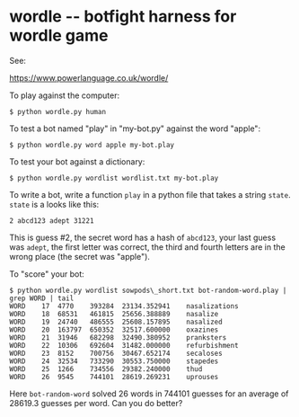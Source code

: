 wordle -- botfight harness for wordle game
==========================================

See:

https://www.powerlanguage.co.uk/wordle/

To play against the computer:

```
$ python wordle.py human
```

To test a bot named "play" in "my-bot.py" against the word "apple":

```
$ python wordle.py word apple my-bot.play
```

To test your bot against a dictionary:

```
$ python wordle.py wordlist wordlist.txt my-bot.play
```

To write a bot, write a function `play` in a python file that takes a
string `state`. `state` is a looks like this:

```2 abcd123 adept 31221```

This is guess #2, the secret word has a hash of `abcd123`, your last guess was
`adept`, the first letter was correct, the third and fourth letters are in the
wrong place (the secret was "apple").

To "score" your bot:

```
$ python wordle.py wordlist sowpods\_short.txt bot-random-word.play | grep WORD | tail
WORD	17	4770	393284	23134.352941	nasalizations
WORD	18	68531	461815	25656.388889	nasalize
WORD	19	24740	486555	25608.157895	nasalized
WORD	20	163797	650352	32517.600000	oxazines
WORD	21	31946	682298	32490.380952	pranksters
WORD	22	10306	692604	31482.000000	refurbishment
WORD	23	8152	700756	30467.652174	secaloses
WORD	24	32534	733290	30553.750000	stapedes
WORD	25	1266	734556	29382.240000	thud
WORD	26	9545	744101	28619.269231	uprouses
```

Here ```bot-random-word``` solved 26 words in 744101 guesses for an average of 28619.3
guesses per word. Can you do better?

